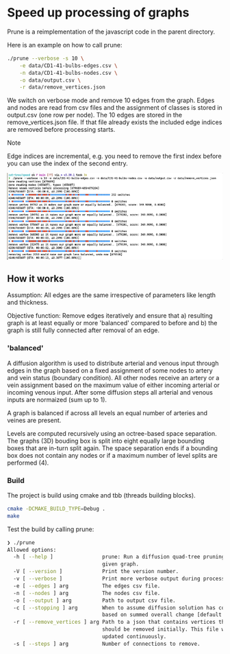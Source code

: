 # Speed up processing of graphs

Prune is a reimplementation of the javascript code in the parent directory.

Here is an example on how to call prune:

```bash
./prune --verbose -s 10 \
    -e data/CD1-41-bulbs-edges.csv \
    -n data/CD1-41-bulbs-nodes.csv \
    -o data/output.csv \
    -r data/remove_vertices.json
```

We switch on verbose mode and remove 10 edges from the graph. Edges and nodes are read from csv files and the assignment of classes is stored in output.csv (one row per node). The 10 edges are stored in the remove_vertices.json file. If that file already exists the included edge indices are removed before processing starts.

> [!NOTE]
> Edge indices are incremental, e.g. you need to remove the first index before you can use the index of the second entry.

![example run](https://github.com/HaukeBartsch/cutting-a-tree/raw/main/speed/images/example_run.gif)

## How it works

Assumption: All edges are the same irrespective of parameters like length and thickness.

Objective function: Remove edges iteratively and ensure that a) resulting graph is at least equally or more 'balanced' compared to before and b) the graph is still fully connected after removal of an edge.

### 'balanced'

A diffusion algorithm is used to distribute arterial and venous input through edges in the graph based on a fixed assignment of some nodes to artery and vein status (boundary condition). All other nodes receive an artery or a vein assignment based on the maximum value of either incoming arterial or incoming venous input. After some diffusion steps all arterial and venous inputs are normaized (sum up to 1).

A graph is balanced if across all levels an equal number of arteries and veines are present.

Levels are computed recursively using an octree-based space separation. The graphs (3D) bouding box is split into eight equally large bounding boxes that are in-turn split again. The space separation ends if a bounding box does not contain any nodes or if a maximum number of level splits are performed (4).


### Build

The project is build using cmake and tbb (threads building blocks).

```bash
cmake -DCMAKE_BUILD_TYPE=Debug .
make
```

Test the build by calling prune:

```bash
❯ ./prune
Allowed options:
  -h [ --help ]                prune: Run a diffusion quad-tree pruning on a
                               given graph.
  -V [ --version ]             Print the version number.
  -v [ --verbose ]             Print more verbose output during processing.
  -e [ --edges ] arg           The edges csv file.
  -n [ --nodes ] arg           The nodes csv file.
  -o [ --output ] arg          Path to output csv file.
  -c [ --stopping ] arg        When to assume diffusion solution has converged
                               based on summed overall change [default 0.3].
  -r [ --remove_vertices ] arg Path to a json that contains vertices that
                               should be removed initially. This file will be
                               updated continuously.
  -s [ --steps ] arg           Number of connections to remove.

```
